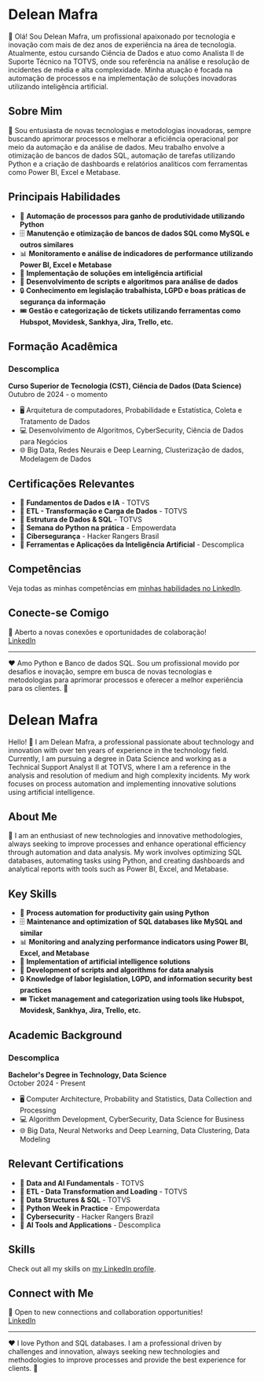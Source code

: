 # Delean Mafra

👋 Olá! Sou Delean Mafra, um profissional apaixonado por tecnologia e inovação com mais de dez anos de experiência na área de tecnologia. Atualmente, estou cursando Ciência de Dados e atuo como Analista II de Suporte Técnico na TOTVS, onde sou referência na análise e resolução de incidentes de média e alta complexidade. Minha atuação é focada na automação de processos e na implementação de soluções inovadoras utilizando inteligência artificial.

## Sobre Mim

🚀 Sou entusiasta de novas tecnologias e metodologias inovadoras, sempre buscando aprimorar processos e melhorar a eficiência operacional por meio da automação e da análise de dados. Meu trabalho envolve a otimização de bancos de dados SQL, automação de tarefas utilizando Python e a criação de dashboards e relatórios analíticos com ferramentas como Power BI, Excel e Metabase.

## Principais Habilidades

- 🤖 **Automação de processos para ganho de produtividade utilizando Python**
- 🗄️ **Manutenção e otimização de bancos de dados SQL como MySQL e outros similares**
- 📊 **Monitoramento e análise de indicadores de performance utilizando Power BI, Excel e Metabase**
- 🧠 **Implementação de soluções em inteligência artificial**
- 📝 **Desenvolvimento de scripts e algoritmos para análise de dados**
- 🔒 **Conhecimento em legislação trabalhista, LGPD e boas práticas de segurança da informação**
- 🎟️ **Gestão e categorização de tickets utilizando ferramentas como Hubspot, Movidesk, Sankhya, Jira, Trello, etc.**

## Formação Acadêmica

### Descomplica
**Curso Superior de Tecnologia (CST), Ciência de Dados (Data Science)**  
Outubro de 2024 - o momento

- 🖥️ Arquitetura de computadores, Probabilidade e Estatística, Coleta e Tratamento de Dados
- 💻 Desenvolvimento de Algoritmos, CyberSecurity, Ciência de Dados para Negócios
- 🌐 Big Data, Redes Neurais e Deep Learning, Clusterização de dados, Modelagem de Dados

## Certificações Relevantes

- 📜 **Fundamentos de Dados e IA** - TOTVS
- 📜 **ETL - Transformação e Carga de Dados** - TOTVS
- 📜 **Estrutura de Dados & SQL** - TOTVS
- 📜 **Semana do Python na prática** - Empowerdata
- 📜 **Cibersegurança** - Hacker Rangers Brasil
- 📜 **Ferramentas e Aplicações da Inteligência Artificial** - Descomplica

## Competências

Veja todas as minhas competências em [minhas habilidades no LinkedIn](https://www.linkedin.com/in/delean-mafra/details/skills/).

## Conecte-se Comigo

📩 Aberto a novas conexões e oportunidades de colaboração!  
[LinkedIn](https://www.linkedin.com/in/delean-mafra/)

---

❤️ Amo Python e Banco de dados SQL. Sou um profissional movido por desafios e inovação, sempre em busca de novas tecnologias e metodologias para aprimorar processos e oferecer a melhor experiência para os clientes. 🚀




# Delean Mafra

Hello! 👋 I am Delean Mafra, a professional passionate about technology and innovation with over ten years of experience in the technology field. Currently, I am pursuing a degree in Data Science and working as a Technical Support Analyst II at TOTVS, where I am a reference in the analysis and resolution of medium and high complexity incidents. My work focuses on process automation and implementing innovative solutions using artificial intelligence.

## About Me

🚀 I am an enthusiast of new technologies and innovative methodologies, always seeking to improve processes and enhance operational efficiency through automation and data analysis. My work involves optimizing SQL databases, automating tasks using Python, and creating dashboards and analytical reports with tools such as Power BI, Excel, and Metabase.

## Key Skills

- 🤖 **Process automation for productivity gain using Python**
- 🗄️ **Maintenance and optimization of SQL databases like MySQL and similar**
- 📊 **Monitoring and analyzing performance indicators using Power BI, Excel, and Metabase**
- 🧠 **Implementation of artificial intelligence solutions**
- 📝 **Development of scripts and algorithms for data analysis**
- 🔒 **Knowledge of labor legislation, LGPD, and information security best practices**
- 🎟️ **Ticket management and categorization using tools like Hubspot, Movidesk, Sankhya, Jira, Trello, etc.**

## Academic Background

### Descomplica
**Bachelor's Degree in Technology, Data Science**  
October 2024 - Present

- 🖥️ Computer Architecture, Probability and Statistics, Data Collection and Processing
- 💻 Algorithm Development, CyberSecurity, Data Science for Business
- 🌐 Big Data, Neural Networks and Deep Learning, Data Clustering, Data Modeling

## Relevant Certifications

- 📜 **Data and AI Fundamentals** - TOTVS
- 📜 **ETL - Data Transformation and Loading** - TOTVS
- 📜 **Data Structures & SQL** - TOTVS
- 📜 **Python Week in Practice** - Empowerdata
- 📜 **Cybersecurity** - Hacker Rangers Brazil
- 📜 **AI Tools and Applications** - Descomplica

## Skills

Check out all my skills on [my LinkedIn profile](https://www.linkedin.com/in/delean-mafra/details/skills/).

## Connect with Me

📩 Open to new connections and collaboration opportunities!  
[LinkedIn](https://www.linkedin.com/in/delean-mafra/)

---

❤️ I love Python and SQL databases. I am a professional driven by challenges and innovation, always seeking new technologies and methodologies to improve processes and provide the best experience for clients. 🚀
